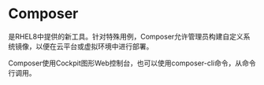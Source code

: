 # Composer

是RHEL8中提供的新工具。针对特殊用例，Composer允许管理员构建自定义系统镜像，以便在云平台或虚拟环境中进行部署。

Composer使用Cockpit图形Web控制台，也可以使用composer-cli命令，从命令行调用。